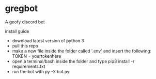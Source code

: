 # gregbot
A goofy discord bot

install guide

- download latest version of python 3
- pull this repo
- make a new file inside the folder called '.env' and insert the following: TOKEN = yourtokenhere
- open a terminal/bash inside the folder and type pip3 install -r requirements.txt
- run the bot with py -3 bot.py